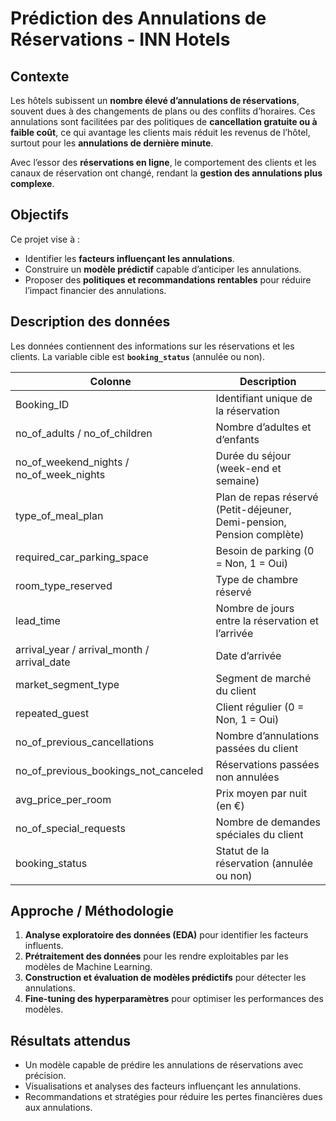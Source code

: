 # Prédiction des Annulations de Réservations - INN Hotels

## Contexte
Les hôtels subissent un **nombre élevé d’annulations de réservations**, souvent dues à des changements de plans ou des conflits d’horaires. Ces annulations sont facilitées par des politiques de **cancellation gratuite ou à faible coût**, ce qui avantage les clients mais réduit les revenus de l’hôtel, surtout pour les **annulations de dernière minute**.  

Avec l’essor des **réservations en ligne**, le comportement des clients et les canaux de réservation ont changé, rendant la **gestion des annulations plus complexe**.

## Objectifs
Ce projet vise à :  
- Identifier les **facteurs influençant les annulations**.  
- Construire un **modèle prédictif** capable d’anticiper les annulations.  
- Proposer des **politiques et recommandations rentables** pour réduire l’impact financier des annulations.  

## Description des données
Les données contiennent des informations sur les réservations et les clients. La variable cible est **`booking_status`** (annulée ou non).  

| Colonne | Description |
|---------|------------|
| Booking_ID | Identifiant unique de la réservation |
| no_of_adults / no_of_children | Nombre d’adultes et d’enfants |
| no_of_weekend_nights / no_of_week_nights | Durée du séjour (week-end et semaine) |
| type_of_meal_plan | Plan de repas réservé (Petit-déjeuner, Demi-pension, Pension complète) |
| required_car_parking_space | Besoin de parking (0 = Non, 1 = Oui) |
| room_type_reserved | Type de chambre réservé |
| lead_time | Nombre de jours entre la réservation et l’arrivée |
| arrival_year / arrival_month / arrival_date | Date d’arrivée |
| market_segment_type | Segment de marché du client |
| repeated_guest | Client régulier (0 = Non, 1 = Oui) |
| no_of_previous_cancellations | Nombre d’annulations passées du client |
| no_of_previous_bookings_not_canceled | Réservations passées non annulées |
| avg_price_per_room | Prix moyen par nuit (en €) |
| no_of_special_requests | Nombre de demandes spéciales du client |
| booking_status | Statut de la réservation (annulée ou non) |

## Approche / Méthodologie
1. **Analyse exploratoire des données (EDA)** pour identifier les facteurs influents.  
2. **Prétraitement des données** pour les rendre exploitables par les modèles de Machine Learning.  
3. **Construction et évaluation de modèles prédictifs** pour détecter les annulations.  
4. **Fine-tuning des hyperparamètres** pour optimiser les performances des modèles.  

## Résultats attendus
- Un modèle capable de prédire les annulations de réservations avec précision.  
- Visualisations et analyses des facteurs influençant les annulations.  
- Recommandations et stratégies pour réduire les pertes financières dues aux annulations.  
